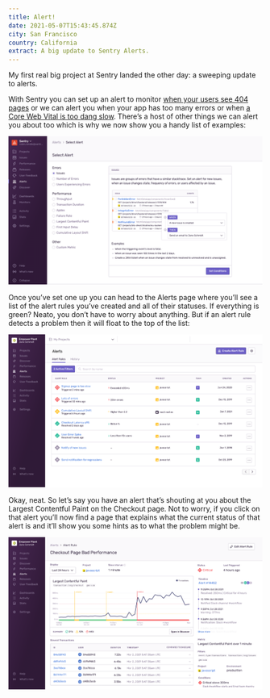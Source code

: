 ```yaml
---
title: Alert!
date: 2021-05-07T15:43:45.874Z
city: San Francisco
country: California
extract: A big update to Sentry Alerts.
---
```

My first real big project at Sentry landed the other day: a sweeping update to alerts.

With Sentry you can set up an alert to monitor [when your users see 404 pages](https://katydecorah.com/code/monitor-404s-with-sentry/) or we can alert you when your app has too many errors or when [a Core Web Vital is too dang slow](https://twitter.com/bentlegen/status/1390376607756468226?s=20). There’s a host of other things we can alert you about too which is why we now show you a handy list of examples:

![The Sentry app showing all of the alerts you can now create](/uploads/cleanshot-2021-05-07-at-08.56.56.png)

Once you’ve set one up you can head to the Alerts page where you’ll see a list of the alert rules you’ve created and all of their statuses. If everything is green? Neato, you don’t have to worry about anything. But if an alert rule detects a problem then it will float to the top of the list:

![The Alerts page in Sentry where you can see the status of your alert rules](/uploads/alerts-homepage.png)

Okay, neat. So let’s say you have an alert that’s shouting at you about the Largest Contentful Paint on the Checkout page. Not to worry, if you click on that alert you’ll now find a page that explains what the current status of that alert is and it’ll show you some hints as to what the problem might be. 

![The alerts detail page](/uploads/alert-details-page.png)



